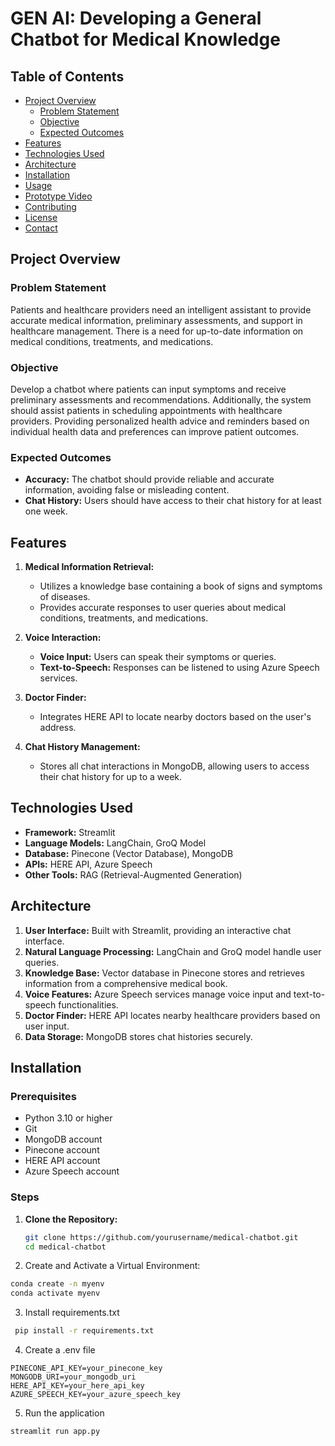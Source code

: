 # GEN AI: Developing a General Chatbot for Medical Knowledge

## Table of Contents

- [Project Overview](#project-overview)
  - [Problem Statement](#problem-statement)
  - [Objective](#objective)
  - [Expected Outcomes](#expected-outcomes)
- [Features](#features)
- [Technologies Used](#technologies-used)
- [Architecture](#architecture)
- [Installation](#installation)
- [Usage](#usage)
- [Prototype Video](#prototype-video)
- [Contributing](#contributing)
- [License](#license)
- [Contact](#contact)

## Project Overview

### Problem Statement

Patients and healthcare providers need an intelligent assistant to provide accurate medical information, preliminary assessments, and support in healthcare management. There is a need for up-to-date information on medical conditions, treatments, and medications.

### Objective

Develop a chatbot where patients can input symptoms and receive preliminary assessments and recommendations. Additionally, the system should assist patients in scheduling appointments with healthcare providers. Providing personalized health advice and reminders based on individual health data and preferences can improve patient outcomes.

### Expected Outcomes

- **Accuracy:** The chatbot should provide reliable and accurate information, avoiding false or misleading content.
- **Chat History:** Users should have access to their chat history for at least one week.

## Features

1. **Medical Information Retrieval:**
   - Utilizes a knowledge base containing a book of signs and symptoms of diseases.
   - Provides accurate responses to user queries about medical conditions, treatments, and medications.

2. **Voice Interaction:**
   - **Voice Input:** Users can speak their symptoms or queries.
   - **Text-to-Speech:** Responses can be listened to using Azure Speech services.

3. **Doctor Finder:**
   - Integrates HERE API to locate nearby doctors based on the user's address.

4. **Chat History Management:**
   - Stores all chat interactions in MongoDB, allowing users to access their chat history for up to a week.

## Technologies Used

- **Framework:** Streamlit
- **Language Models:** LangChain, GroQ Model
- **Database:** Pinecone (Vector Database), MongoDB
- **APIs:** HERE API, Azure Speech
- **Other Tools:** RAG (Retrieval-Augmented Generation)

## Architecture

1. **User Interface:** Built with Streamlit, providing an interactive chat interface.
2. **Natural Language Processing:** LangChain and GroQ model handle user queries.
3. **Knowledge Base:** Vector database in Pinecone stores and retrieves information from a comprehensive medical book.
4. **Voice Features:** Azure Speech services manage voice input and text-to-speech functionalities.
5. **Doctor Finder:** HERE API locates nearby healthcare providers based on user input.
6. **Data Storage:** MongoDB stores chat histories securely.

## Installation

### Prerequisites

- Python 3.10 or higher
- Git
- MongoDB account
- Pinecone account
- HERE API account
- Azure Speech account

### Steps

1. **Clone the Repository:**

   ```bash
   git clone https://github.com/yourusername/medical-chatbot.git
   cd medical-chatbot
2. Create and Activate a Virtual Environment:

```bash
conda create -n myenv
conda activate myenv
```

3. Install requirements.txt
```bash
 pip install -r requirements.txt
```

4. Create a .env file

```
PINECONE_API_KEY=your_pinecone_key
MONGODB_URI=your_mongodb_uri
HERE_API_KEY=your_here_api_key
AZURE_SPEECH_KEY=your_azure_speech_key
```

5. Run the application
```bash
streamlit run app.py
```


